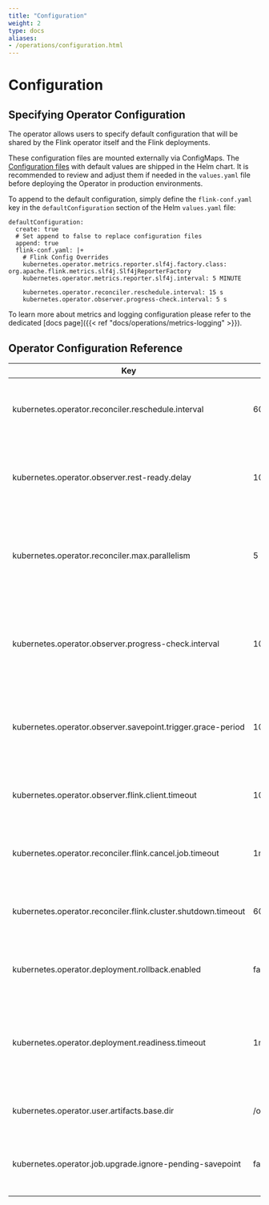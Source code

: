 ```yaml
---
title: "Configuration"
weight: 2
type: docs
aliases:
- /operations/configuration.html
---
```

<!--
Licensed to the Apache Software Foundation (ASF) under one
or more contributor license agreements.  See the NOTICE file
distributed with this work for additional information
regarding copyright ownership.  The ASF licenses this file
to you under the Apache License, Version 2.0 (the
"License"); you may not use this file except in compliance
with the License.  You may obtain a copy of the License at

  http://www.apache.org/licenses/LICENSE-2.0

Unless required by applicable law or agreed to in writing,
software distributed under the License is distributed on an
"AS IS" BASIS, WITHOUT WARRANTIES OR CONDITIONS OF ANY
KIND, either express or implied.  See the License for the
specific language governing permissions and limitations
under the License.
-->

# Configuration

## Specifying Operator Configuration

The operator allows users to specify default configuration that will be shared by the Flink operator itself and the Flink deployments.

These configuration files are mounted externally via ConfigMaps. The [Configuration files](https://github.com/apache/flink-kubernetes-operator/tree/main/helm/flink-kubernetes-operator/conf) with default values are shipped in the Helm chart. It is recommended to review and adjust them if needed in the `values.yaml` file before deploying the Operator in production environments.

To append to the default configuration, simply define the `flink-conf.yaml` key in the `defaultConfiguration` section of the Helm `values.yaml` file:

```
defaultConfiguration:
  create: true
  # Set append to false to replace configuration files
  append: true
  flink-conf.yaml: |+
    # Flink Config Overrides
    kubernetes.operator.metrics.reporter.slf4j.factory.class: org.apache.flink.metrics.slf4j.Slf4jReporterFactory
    kubernetes.operator.metrics.reporter.slf4j.interval: 5 MINUTE

    kubernetes.operator.reconciler.reschedule.interval: 15 s
    kubernetes.operator.observer.progress-check.interval: 5 s
```

To learn more about metrics and logging configuration please refer to the dedicated [docs page]({{< ref "docs/operations/metrics-logging" >}}).

## Operator Configuration Reference

| Key  | Default | Type | Description |
| ---- | ------- | ---- | ----------- |
| kubernetes.operator.reconciler.reschedule.interval     |    60s     |  Duration    | The interval for the controller to reschedule the reconcile process.            |
| kubernetes.operator.observer.rest-ready.delay    |  10s       |     Duration |     Final delay before deployment is marked ready after port becomes accessible.        |
| kubernetes.operator.reconciler.max.parallelism     |     5    |  Integer    |    The maximum number of threads running the reconciliation loop. Use -1 for infinite.         |
| kubernetes.operator.observer.progress-check.interval     |  10s       |  Duration    |     The interval for observing status for in-progress operations such as deployment and savepoints.        |
| kubernetes.operator.observer.savepoint.trigger.grace-period     |     10s    |   Duration   |   The interval before a savepoint trigger attempt is marked as unsuccessful.          |
| kubernetes.operator.observer.flink.client.timeout     |     10s    |  Duration    | The timeout for the observer to wait the flink rest client to return.            |
| kubernetes.operator.reconciler.flink.cancel.job.timeout     |     1min    |  Duration    | The timeout for the reconciler to wait for flink to cancel job.            |
| kubernetes.operator.reconciler.flink.cluster.shutdown.timeout     |     60s    |  Duration    | The timeout for the reconciler to wait for flink to shutdown cluster.           |
| kubernetes.operator.deployment.rollback.enabled     |     false    |  Boolean    | Whether to enable rolling back failed deployment upgrades.          |
| kubernetes.operator.deployment.readiness.timeout     |     1min    |  Duration    | The timeout for deployments to become ready/stable before being rolled back if rollback is enabled.            |
| kubernetes.operator.user.artifacts.base.dir     |     /opt/flink/artifacts    |  String |     The base dir to put the session job artifacts.           |
| kubernetes.operator.job.upgrade.ignore-pending-savepoint     |     false    |  Boolean    | Whether to ignore pending savepoint during job upgrade.          |
